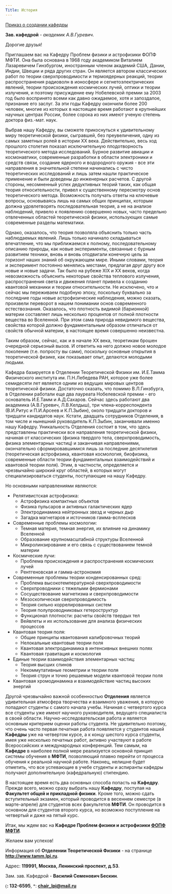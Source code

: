 ```yaml
---
Title: История
---
```


[Приказ о создании кафедры](images/Prikaz.jpg)

**Зав. кафедрой** - *академик А.В.Гуревич*.

Дорогие друзья!

Приглашаем вас на Кафедру Проблем физики и астрофизики ФОПФ МФТИ. Она была основана в 1968 году академиком Виталием Лазаревичем Гинзбургом, иностранным членом академий США, Дании, Индии, Швеции и ряда других стран. Он является автором классических работ по теории сверхпроводимости и термоядерных реакций, теории распространения радиоволн в ионосфере и сегнетоэлектрических явлений, теории происхождения космических лучей, оптики и теории излучения, и поэтому присуждение ему Нобелевской премии за 2003 год было воспринято всеми как давно ожидаемое, хотя и запоздалое, признание его заслуг. За эти годы Кафедру окончили более 200 человек, многие из которых в настоящее время работают в крупнейших научных центрах России, более сорока из них имеют ученую степень доктора физ.-мат. наук.

Выбрав нашу Кафедру, вы сможете прикоснуться к удивительному миру теоретической физики, сыгравшей, без преувеличения, одну из самых заметных ролей в истории ХХ века. Действительно, весь ход прошлого столетия показал исключительную плодотворность теоретического метода исследований. Бурное развитие авиации и космонавтики, современные разработки в области электроники и средств связи, создание ядерного и водородного оружия - все эти направления в значительной степени начинались с чисто теоретических исследований и лишь затем нашли практическое применение и были доведены до инженерных расчетов. С другой стороны, несомненный успех дедуктивных теорий таких, как общая теория относительности, привел к существенному пересмотру основ теоретического метода. Возможность получать ответы на ключевые вопросы, основываясь лишь на самых общих принципах, которым должна удовлетворять последовательная теория, а не на анализе наблюдений, привело к появлению совершенно новых, часто предельно отвлеченных областей теоретической физики, использующих самые современные разделы математики.

Однако, оказалось, что теория позволяла объяснить только часть наблюдаемых явлений. Лишь только начинало складываться впечатление, что мы приближаемся к полному, последовательному описанию природы, как новые эксперименты, связанные с бурным развитием техники, вновь и вновь отодвигали конечную цель за горизонт наших знаний об окружающем мире. Иными словами, теория и эксперимент постоянно менялись местами, предлагая друг другу все новые и новые задачи. Так было на рубеже XIX и XX веков, когда невозможность объяснить некоторые свойства теплового излучения, распространения света и движения планет привела к созданию квантовой механики и теории относительности. Не исключено, что и сейчас мы переживаем подобную эпоху, поскольку буквально за последние годы новые астрофизические наблюдения, можно сказать, произвели переворот в нашем понимании основ современного естествознания. Оказалось, что плотность видимой (барионной) материи составляет лишь несколько процентов от полной плотности вещества во Вселенной. При этом сама природа невидимого вещества, свойства которой должно фундаментальным образом отличаться от свойств обычной материи, в настоящее время совершенно неизвестна.

Таким образом, сейчас, как и в начале XX века, теоретикам брошен очередной серьезный вызов. И ответить на него должно новое молодое поколение (т.е. попросту вы сами), поскольку основные открытия в теоретической физике, как показывает опыт, делаются молодыми людьми.

Кафедра базируется в Отделении Теоретической Физики им. И.Е.Тамма Физического института им. П.Н.Лебедева РАН, которое уже более семидесяти лет является одним из ведущих мировых центров теоретической физики. Достаточно сказать, что помимо В.Л.Гинзбурга, в Отделении работали еще два лауреата Нобелевской премии - его основатель И.Е.Тамм и А.Д.Сахаров. Сейчас здесь работают два академика (А.В.Гуревич, Л.В.Келдыш), три члена-корреспондента (В.И.Ритус и П.И.Арсеев и К.П.Зыбин), около тридцати докторов и тридцати кандидатов наук. Кстати, двадцать сотрудников Отделения, в том числе и нынешний руководитель К.П.Зыбин, заканчивали именно нашу Кафедру. Уникальность Отделения состоит в том, что здесь представлены практически все направления теоретической физики, начиная от классических (физика твердого тела, сверхпроводимость, физика элементарных частиц) и заканчивая направлениями, окончательно сформировавшимися лишь за последние десятилетия (теоретическая астрофизика, квантовая космология, биофизика, современные области теории фундаментальных взаимодействий и квантовой теории поля). Этим, в частности, определяется и чрезвычайно широкий круг областей, в которых могут специализироваться студенты, поступающие на нашу Кафедру.

Но основными направлениями являются:

* Релятивистская астрофизика:
    * Астрофизика компактных объектов
    * Физика пульсаров и активных галактических ядер
    * Электродинамика нейтронных звезд и черных дыр
    * Загадка магнетаров и источников гамма-всплесков
* Современные проблемы космологии:
    * Темная материя, темная энергия, их влияние на динамику Вселенной
    * Образование крупномасштабной структуры Вселенной
    * Микролинзирование и его связь с существованием темной материи
* Космические лучи:
    * Проблема происхождения и распространения космических лучей
    * Рентгеновская и гамма-астрономия
* Современные проблемы теории конденсированных сред:
    * Проблема высокотемпературной сверхпроводимости
    * Сверхпроводники с тяжелыми фермионами
	* Сосуществование магнетизма и сверхпроводимости
	* Мезоскопическая сверхпроводимость
	* Теория сильно коррелированных систем
	* Теория полупроводниковых гетероструктур
	* Функционал плотности: расчеты свойств твердых тел
	* Вейвлеты и их использование для анализа физических процессов
* Квантовая теория поля:
	* Общие принципы квантования калибровочных теорий
	* Нелокальные квантовые теории поля
	* Квантовая электродинамика в интенсивных внешних полях
	* Квантовая гравитация и космология
* Единые теории взаимодействия элементарных частиц:
	* Теория высших спинов
	* Некоммутативные геометрии и теории поля
	* Теория струн и точно решаемые модели квантовой теории поля
* Квантовая хромодинамика и взаимодействие частиц высоких энергий

Другой чрезвычайно важной особенностью <b>Отделения</b> является удивительная атмосфера творчества и взаимного уважения, в которую попадают студенты с самого начала учебы. Начиная с четвертого курса все студенты уже имеют научного руководителя, ведущего специалиста в своей области. Научно-исследовательская работа и является основным критерием оценки работы студента. Не удивительно поэтому, что очень часто первая печатная работа появляется у студентов нашей <b>Кафедры</b> уже на четвертом курсе, а к концу шестого курса студенты, имея уже несколько печатных работ, активно участвуют в работе Всероссийских и международных конференций. Тем самым, на **Кафедре** в наиболее полной мере реализуется основной принцип системы обучения в **МФТИ**, позволяющий плавно перейти от процесса обучения к реальной научной работе. Наконец, нелишне будет отметить, что все успевающие в учебе студенты и аспиранты кафедры получают дополнительную (кафедральную) стипендию. 

В настоящее время есть два основных способа попасть на **Кафедру**. Прежде всего, можно сразу выбрать нашу **Кафедру**, поступая на **Факультет общей и прикладной физики**. Кроме того, можно сдать вступительный экзамен, который проводится в весеннем семестре (в марте-апреле) для студентов всех факультетов **МФТИ**. Он проводится в основном для студентов второго курса, но возможно поступление на четвертый и даже на пятый курс. 

Итак, мы ждем вас на **Кафедре Проблем физики и астрофизики [ФОПФ](http://dgap-mipt.ru "Факультета общей и прикладной физики") [МФТИ](https://mipt.ru "Московского физико-технического института")**.

Желаем вам успехов!

Информация об **Отделении Теоретической Физики** - на странице **<http://www.tamm.lpi.ru>**.

Адрес: **119991, Москва, Ленинский проспект, д.53**.

Зам. зав. Кафедрой - **Василий Семенович Бескин**.

<Font face="Wingdings">(</Font><b>: 132-6595</b>, <Font face="Wingdings">*</Font>: **<chair_lpi@mail.ru>**

